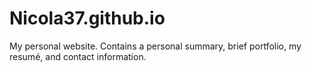 # Nicola37.github.io
My personal website. Contains a personal summary, brief portfolio, my resumé, and contact information.